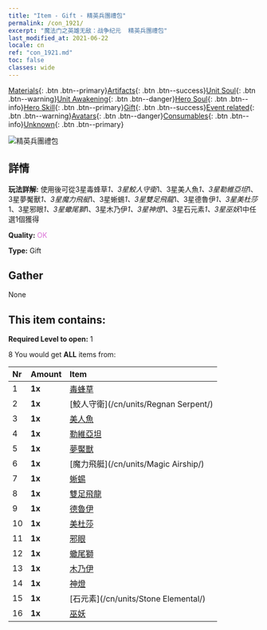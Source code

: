 ```yaml
---
title: "Item - Gift - 精英兵團禮包"
permalink: /con_1921/
excerpt: "魔法门之英雄无敌：战争纪元  精英兵團禮包"
last_modified_at: 2021-06-22
locale: cn
ref: "con_1921.md"
toc: false
classes: wide
---
```

 [Materials](/ItemsCN/){: .btn .btn--primary}[Artifacts](/ItemsCN/Artifacts/){: .btn .btn--success}[Unit Soul](/ItemsCN/UnitSoul/){: .btn .btn--warning}[Unit Awakening](/ItemsCN/UnitAwakening/){: .btn .btn--danger}[Hero Soul](/ItemsCN/HeroSoul/){: .btn .btn--info}[Hero Skill](/ItemsCN/HeroSkill/){: .btn .btn--primary}[Gift](/ItemsCN/Gift/){: .btn .btn--success}[Event related](/ItemsCN/Events/){: .btn .btn--warning}[Avatars](/ItemsCN/Avatars/){: .btn .btn--danger}[Consumables](/ItemsCN/Consumables/){: .btn .btn--info}[Unknown](/ItemsCN/Unknown/){: .btn .btn--primary}

 ![精英兵團禮包](/images/t/i_907054.png)

## 詳情
 **玩法詳解:** 使用後可從3星毒蜂草*1、3星鮫人守衛*1、3星美人魚*1、3星勒維亞坦*1、3星夢魘獸*1、3星魔力飛艇*1、3星蜥蜴*1、3星雙足飛龍*1、3星德魯伊*1、3星美杜莎*1、3星邪眼*1、3星蠍尾獅*1、3星木乃伊*1、3星神燈*1、3星石元素*1、3星巫妖*1中任選1個獲得

 **Quality:** <span style="color: #DA70D6">OK</span>

 **Type:** Gift

## Gather

  None

## This item contains:

 **Required Level to open:** 1

 8 You would get **ALL** items  from:

  | Nr | Amount |     Item    |
  |:---|:-------|:------------|
  | 1 |  **1x** | [毒蜂草](/cn/units/Waspwort/) |  | 
  | 2 |  **1x** | [鮫人守衛](/cn/units/Regnan Serpent/) |  | 
  | 3 |  **1x** | [美人魚](/cn/units/Mermaid/) |  | 
  | 4 |  **1x** | [勒維亞坦](/cn/units/Revyaratan/) |  | 
  | 5 |  **1x** | [夢魘獸](/cn/units/Nightmare/) |  | 
  | 6 |  **1x** | [魔力飛艇](/cn/units/Magic Airship/) |  | 
  | 7 |  **1x** | [蜥蜴](/cn/units/Basilisk/) |  | 
  | 8 |  **1x** | [雙足飛龍](/cn/units/Wyvern/) |  | 
  | 9 |  **1x** | [德魯伊](/cn/units/Druid/) |  | 
  | 10 |  **1x** | [美杜莎](/cn/units/Medusa/) |  | 
  | 11 |  **1x** | [邪眼](/cn/units/Beholder/) |  | 
  | 12 |  **1x** | [蠍尾獅](/cn/units/Manticore/) |  | 
  | 13 |  **1x** | [木乃伊](/cn/units/Mummy/) |  | 
  | 14 |  **1x** | [神燈](/cn/units/Genie/) |  | 
  | 15 |  **1x** | [石元素](/cn/units/Stone Elemental/) |  | 
  | 16 |  **1x** | [巫妖](/cn/units/Lich/) |  | 
